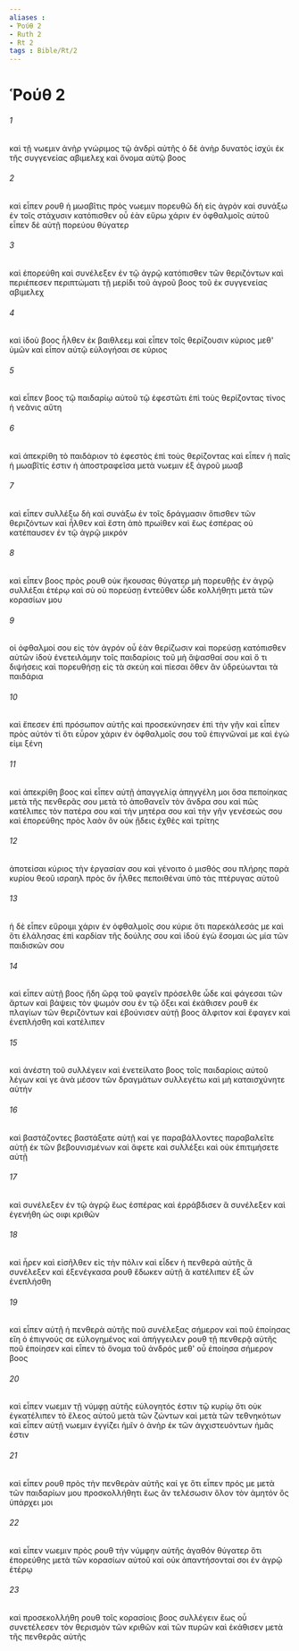 ```yaml
---
aliases : 
- Ῥούθ 2
- Ruth 2
- Rt 2
tags : Bible/Rt/2
---
```


# Ῥούθ 2

###### 1
καὶ τῇ νωεμιν ἀνὴρ γνώριμος τῷ ἀνδρὶ αὐτῆς ὁ δὲ ἀνὴρ δυνατὸς ἰσχύι ἐκ τῆς συγγενείας αβιμελεχ καὶ ὄνομα αὐτῷ βοος
###### 2
καὶ εἶπεν ρουθ ἡ μωαβῖτις πρὸς νωεμιν πορευθῶ δὴ εἰς ἀγρὸν καὶ συνάξω ἐν τοῖς στάχυσιν κατόπισθεν οὗ ἐὰν εὕρω χάριν ἐν ὀφθαλμοῖς αὐτοῦ εἶπεν δὲ αὐτῇ πορεύου θύγατερ
###### 3
καὶ ἐπορεύθη καὶ συνέλεξεν ἐν τῷ ἀγρῷ κατόπισθεν τῶν θεριζόντων καὶ περιέπεσεν περιπτώματι τῇ μερίδι τοῦ ἀγροῦ βοος τοῦ ἐκ συγγενείας αβιμελεχ
###### 4
καὶ ἰδοὺ βοος ἦλθεν ἐκ βαιθλεεμ καὶ εἶπεν τοῖς θερίζουσιν κύριος μεθ' ὑμῶν καὶ εἶπον αὐτῷ εὐλογήσαι σε κύριος
###### 5
καὶ εἶπεν βοος τῷ παιδαρίῳ αὐτοῦ τῷ ἐφεστῶτι ἐπὶ τοὺς θερίζοντας τίνος ἡ νεᾶνις αὕτη
###### 6
καὶ ἀπεκρίθη τὸ παιδάριον τὸ ἐφεστὸς ἐπὶ τοὺς θερίζοντας καὶ εἶπεν ἡ παῖς ἡ μωαβῖτίς ἐστιν ἡ ἀποστραφεῖσα μετὰ νωεμιν ἐξ ἀγροῦ μωαβ
###### 7
καὶ εἶπεν συλλέξω δὴ καὶ συνάξω ἐν τοῖς δράγμασιν ὄπισθεν τῶν θεριζόντων καὶ ἦλθεν καὶ ἔστη ἀπὸ πρωίθεν καὶ ἕως ἑσπέρας οὐ κατέπαυσεν ἐν τῷ ἀγρῷ μικρόν
###### 8
καὶ εἶπεν βοος πρὸς ρουθ οὐκ ἤκουσας θύγατερ μὴ πορευθῇς ἐν ἀγρῷ συλλέξαι ἑτέρῳ καὶ σὺ οὐ πορεύσῃ ἐντεῦθεν ὧδε κολλήθητι μετὰ τῶν κορασίων μου
###### 9
οἱ ὀφθαλμοί σου εἰς τὸν ἀγρόν οὗ ἐὰν θερίζωσιν καὶ πορεύσῃ κατόπισθεν αὐτῶν ἰδοὺ ἐνετειλάμην τοῖς παιδαρίοις τοῦ μὴ ἅψασθαί σου καὶ ὅ τι διψήσεις καὶ πορευθήσῃ εἰς τὰ σκεύη καὶ πίεσαι ὅθεν ἂν ὑδρεύωνται τὰ παιδάρια
###### 10
καὶ ἔπεσεν ἐπὶ πρόσωπον αὐτῆς καὶ προσεκύνησεν ἐπὶ τὴν γῆν καὶ εἶπεν πρὸς αὐτόν τί ὅτι εὗρον χάριν ἐν ὀφθαλμοῖς σου τοῦ ἐπιγνῶναί με καὶ ἐγώ εἰμι ξένη
###### 11
καὶ ἀπεκρίθη βοος καὶ εἶπεν αὐτῇ ἀπαγγελίᾳ ἀπηγγέλη μοι ὅσα πεποίηκας μετὰ τῆς πενθερᾶς σου μετὰ τὸ ἀποθανεῖν τὸν ἄνδρα σου καὶ πῶς κατέλιπες τὸν πατέρα σου καὶ τὴν μητέρα σου καὶ τὴν γῆν γενέσεώς σου καὶ ἐπορεύθης πρὸς λαὸν ὃν οὐκ ᾔδεις ἐχθὲς καὶ τρίτης
###### 12
ἀποτείσαι κύριος τὴν ἐργασίαν σου καὶ γένοιτο ὁ μισθός σου πλήρης παρὰ κυρίου θεοῦ ισραηλ πρὸς ὃν ἦλθες πεποιθέναι ὑπὸ τὰς πτέρυγας αὐτοῦ
###### 13
ἡ δὲ εἶπεν εὕροιμι χάριν ἐν ὀφθαλμοῖς σου κύριε ὅτι παρεκάλεσάς με καὶ ὅτι ἐλάλησας ἐπὶ καρδίαν τῆς δούλης σου καὶ ἰδοὺ ἐγὼ ἔσομαι ὡς μία τῶν παιδισκῶν σου
###### 14
καὶ εἶπεν αὐτῇ βοος ἤδη ὥρᾳ τοῦ φαγεῖν πρόσελθε ὧδε καὶ φάγεσαι τῶν ἄρτων καὶ βάψεις τὸν ψωμόν σου ἐν τῷ ὄξει καὶ ἐκάθισεν ρουθ ἐκ πλαγίων τῶν θεριζόντων καὶ ἐβούνισεν αὐτῇ βοος ἄλφιτον καὶ ἔφαγεν καὶ ἐνεπλήσθη καὶ κατέλιπεν
###### 15
καὶ ἀνέστη τοῦ συλλέγειν καὶ ἐνετείλατο βοος τοῖς παιδαρίοις αὐτοῦ λέγων καί γε ἀνὰ μέσον τῶν δραγμάτων συλλεγέτω καὶ μὴ καταισχύνητε αὐτήν
###### 16
καὶ βαστάζοντες βαστάξατε αὐτῇ καί γε παραβάλλοντες παραβαλεῖτε αὐτῇ ἐκ τῶν βεβουνισμένων καὶ ἄφετε καὶ συλλέξει καὶ οὐκ ἐπιτιμήσετε αὐτῇ
###### 17
καὶ συνέλεξεν ἐν τῷ ἀγρῷ ἕως ἑσπέρας καὶ ἐρράβδισεν ἃ συνέλεξεν καὶ ἐγενήθη ὡς οιφι κριθῶν
###### 18
καὶ ἦρεν καὶ εἰσῆλθεν εἰς τὴν πόλιν καὶ εἶδεν ἡ πενθερὰ αὐτῆς ἃ συνέλεξεν καὶ ἐξενέγκασα ρουθ ἔδωκεν αὐτῇ ἃ κατέλιπεν ἐξ ὧν ἐνεπλήσθη
###### 19
καὶ εἶπεν αὐτῇ ἡ πενθερὰ αὐτῆς ποῦ συνέλεξας σήμερον καὶ ποῦ ἐποίησας εἴη ὁ ἐπιγνούς σε εὐλογημένος καὶ ἀπήγγειλεν ρουθ τῇ πενθερᾷ αὐτῆς ποῦ ἐποίησεν καὶ εἶπεν τὸ ὄνομα τοῦ ἀνδρός μεθ' οὗ ἐποίησα σήμερον βοος
###### 20
καὶ εἶπεν νωεμιν τῇ νύμφῃ αὐτῆς εὐλογητός ἐστιν τῷ κυρίῳ ὅτι οὐκ ἐγκατέλιπεν τὸ ἔλεος αὐτοῦ μετὰ τῶν ζώντων καὶ μετὰ τῶν τεθνηκότων καὶ εἶπεν αὐτῇ νωεμιν ἐγγίζει ἡμῖν ὁ ἀνὴρ ἐκ τῶν ἀγχιστευόντων ἡμᾶς ἐστιν
###### 21
καὶ εἶπεν ρουθ πρὸς τὴν πενθερὰν αὐτῆς καί γε ὅτι εἶπεν πρός με μετὰ τῶν παιδαρίων μου προσκολλήθητι ἕως ἂν τελέσωσιν ὅλον τὸν ἀμητόν ὃς ὑπάρχει μοι
###### 22
καὶ εἶπεν νωεμιν πρὸς ρουθ τὴν νύμφην αὐτῆς ἀγαθόν θύγατερ ὅτι ἐπορεύθης μετὰ τῶν κορασίων αὐτοῦ καὶ οὐκ ἀπαντήσονταί σοι ἐν ἀγρῷ ἑτέρῳ
###### 23
καὶ προσεκολλήθη ρουθ τοῖς κορασίοις βοος συλλέγειν ἕως οὗ συνετέλεσεν τὸν θερισμὸν τῶν κριθῶν καὶ τῶν πυρῶν καὶ ἐκάθισεν μετὰ τῆς πενθερᾶς αὐτῆς
